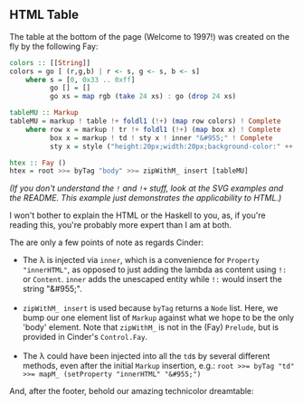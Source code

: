 ## HTML Table

The table at the bottom of the page (Welcome to 1997!) was created on the fly by the following Fay:

````haskell
colors :: [[String]]
colors = go [ (r,g,b) | r <- s, g <- s, b <- s]
    where s = [0, 0x33 .. 0xff]
          go [] = []
          go xs = map rgb (take 24 xs) : go (drop 24 xs)

tableMU :: Markup
tableMU = markup ! table !+ foldl1 (!+) (map row colors) ! Complete
    where row x = markup ! tr !+ foldl1 (!+) (map box x) ! Complete
          box x = markup ! td ! sty x ! inner "&#955;" ! Complete
          sty x = style ("height:20px;width:20px;background-color:" ++ x)

htex :: Fay ()
htex = root >>= byTag "body" >>= zipWithM_ insert [tableMU]
````

_(If you don't understand the `!` and `!+` stuff, look at the SVG examples and the README.
This example just demonstrates the applicability to HTML.)_

I won't bother to explain the HTML or the Haskell to you, as, if you're reading this,
you're probably more expert than I am at both.

The are only a few points of note as regards Cinder:

  + The &#955; is injected via `inner`, which is a convenience for
    `Property "innerHTML"`, as opposed to just adding the lambda
    as content using `!:` or `Content`. `inner` adds the unescaped entity while
    `!:` would insert the string "\&#955;".<br><br>
  + `zipWithM_ insert` is used because `byTag` returns a `Node` list. Here, we bump our
    one element list of `Markup` against what we hope to be the only
    'body' element. Note that `zipWithM_` is not in the (Fay) `Prelude`, but is
    provided in Cinder's `Control.Fay`.<br><br>
  + The &#955; could have been injected into all the `td`s by several different
    methods, even after the initial `Markup` insertion, e.g.:
    `root >>= byTag "td" >>= mapM_ (setProperty "innerHTML" "&#955;")`

And, after the footer, behold our amazing technicolor dreamtable:

<script src="examples/Table.js"></script>
